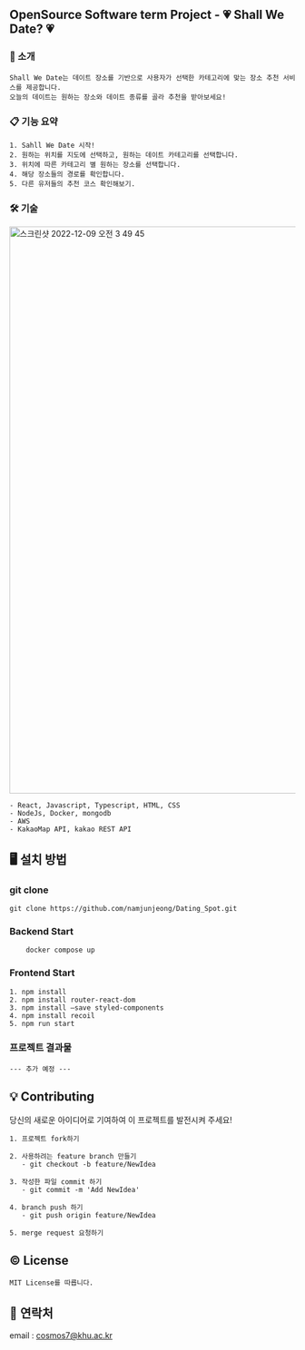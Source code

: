 ## OpenSource Software term Project - 💗 Shall We Date? 💗

### 📢 소개
```
Shall We Date는 데이트 장소를 기반으로 사용자가 선택한 카테고리에 맞는 장소 추천 서비스를 제공합니다.
오늘의 데이트는 원하는 장소와 데이트 종류를 골라 추천을 받아보세요!
```

### 📋 기능 요약
```
1. Sahll We Date 시작!
2. 원하는 위치를 지도에 선택하고, 원하는 데이트 카테고리를 선택합니다.
3. 위치에 따른 카테고리 별 원하는 장소를 선택합니다.
4. 해당 장소들의 경로를 확인합니다.
5. 다른 유저들의 추천 코스 확인해보기.
```

### 🛠 기술
<img width="1000" alt="스크린샷 2022-12-09 오전 3 49 45" src="https://user-images.githubusercontent.com/109661444/206541753-a681ba2f-372f-4a0d-aab3-354edf9ef8a9.png">

```
- React, Javascript, Typescript, HTML, CSS
- NodeJs, Docker, mongodb
- AWS
- KakaoMap API, kakao REST API
```

## 🖥 설치 방법
### git clone
```
git clone https://github.com/namjunjeong/Dating_Spot.git
```

### Backend Start

```
    docker compose up
```

### Frontend Start
```
1. npm install
2. npm install router-react-dom
3. npm install —save styled-components
4. npm install recoil
5. npm run start
```


### 프로젝트 결과물
```
--- 추가 예정 ---
```

## 💡 Contributing
당신의 새로운 아이디어로 기여하여 이 프로젝트를 발전시켜 주세요!

```
1. 프로젝트 fork하기

2. 사용하려는 feature branch 만들기
   - git checkout -b feature/NewIdea
   
3. 작성한 파일 commit 하기
   - git commit -m 'Add NewIdea'
   
4. branch push 하기
   - git push origin feature/NewIdea
   
5. merge request 요청하기
```


## ©️ License
```
MIT License를 따릅니다.
```

## 📧 연락처
email : cosmos7@khu.ac.kr



